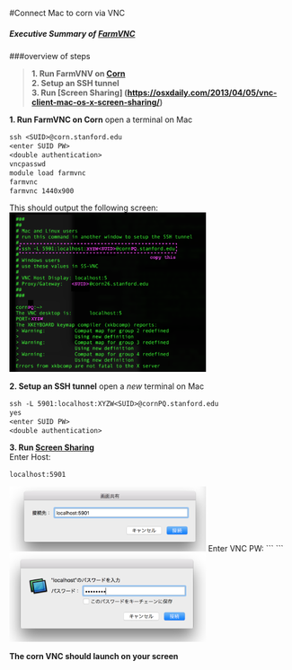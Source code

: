 #Connect Mac to corn via VNC


##### Executive Summary of [FarmVNC](https://web.stanford.edu/group/farmshare/cgi-bin/wiki/index.php/FarmVNC)

###overview of steps
> **1. Run FarmVNV on [Corn](https://web.stanford.edu/group/farmshare/)**  
> **2. Setup an SSH tunnel**  
> **3. Run [Screen Sharing] (https://osxdaily.com/2013/04/05/vnc-client-mac-os-x-screen-sharing/)**  

**1. Run FarmVNC on Corn** 
open a terminal on Mac
```
ssh <SUID>@corn.stanford.edu
<enter SUID PW>
<double authentication>
vncpasswd
module load farmvnc
farmvnc
farmvnc 1440x900
```
This should output the following screen:  
<img src="https://github.com/kyeokabe/VNC-memos/blob/master/pics/farmVNC.png" width="350">

**2. Setup an SSH tunnel**
open a *new* terminal on Mac
```
ssh -L 5901:localhost:XYZW<SUID>@cornPQ.stanford.edu
yes
<enter SUID PW>
<double authentication>
```
**3. Run [Screen Sharing](https://osxdaily.com/2013/04/05/vnc-client-mac-os-x-screen-sharing/)**  
Enter Host:
```
localhost:5901
```
<img src="https://github.com/kyeokabe/VNC-memos/blob/master/pics/ScreenSharing1.png" width="350">  
Enter VNC PW:
```
<enter VNC PW>
```
<img src="https://github.com/kyeokabe/VNC-memos/blob/master/pics/ScreenSharing2.png" width="350">

**The corn VNC should launch on your screen**
